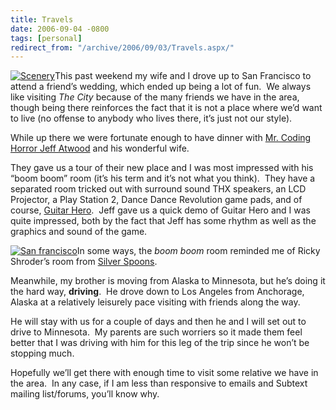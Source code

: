 ```yaml
---
title: Travels
date: 2006-09-04 -0800
tags: [personal]
redirect_from: "/archive/2006/09/03/Travels.aspx/"
---
```


[![Scenery](https://haacked.com/images/haacked_com/WindowsLiveWriter/Travels_14EF5/dsc01431_edited_thumb.jpg)](https://haacked.com/images/haacked_com/WindowsLiveWriter/Travels_14EF5/dsc01431_edited6.jpg)This
past weekend my wife and I drove up to San Francisco to attend a
friend’s wedding, which ended up being a lot of fun.  We always like
visiting *The City* because of the many friends we have in the area,
though being there reinforces the fact that it is not a place where we’d
want to live (no offense to anybody who lives there, it’s just not our
style).

While up there we were fortunate enough to have dinner with [Mr. Coding
Horror Jeff Atwood](http://codinghorror.com/blog/) and his wonderful
wife.

They gave us a tour of their new place and I was most impressed with his
“boom boom” room (it’s his term and it’s not what you think).  They have
a separated room tricked out with surround sound THX speakers, an LCD
Projector, a Play Station 2, Dance Dance Revolution game pads, and of
course, [Guitar
Hero](http://www.codinghorror.com/blog/archives/000437.html).  Jeff gave
us a quick demo of Guitar Hero and I was quite impressed, both by the
fact that Jeff has some rhythm as well as the graphics and sound of the
game.

[![San
francisco](https://haacked.com/images/haacked_com/WindowsLiveWriter/Travels_14EF5/dsc01414_edited_thumb.jpg)](https://haacked.com/images/haacked_com/WindowsLiveWriter/Travels_14EF5/dsc01414_edited6.jpg)In
some ways, the *boom boom* room reminded me of Ricky Shroder’s room from
[Silver Spoons](http://en.wikipedia.org/wiki/Silver_Spoons).

Meanwhile, my brother is moving from Alaska to Minnesota, but he’s doing
it the hard way, **driving**.  He drove down to Los Angeles from
Anchorage, Alaska at a relatively leisurely pace visiting with friends
along the way.

He will stay with us for a couple of days and then he and I will set out
to drive to Minnesota.  My parents are such worriers so it made them
feel better that I was driving with him for this leg of the trip since
he won’t be stopping much.

Hopefully we’ll get there with enough time to visit some relative we
have in the area.  In any case, if I am less than responsive to emails
and Subtext mailing list/forums, you’ll know why.

